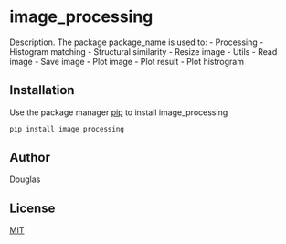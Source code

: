 # image_processing

Description. 
The package package_name is used to:
	- Processing
		- Histogram matching
		- Structural similarity
		- Resize image
	- Utils
		- Read image
		- Save image
		- Plot image
		- Plot result
		- Plot histrogram

## Installation

Use the package manager [pip](https://pip.pypa.io/en/stable/) to install image_processing

```bash
pip install image_processing
```


## Author
Douglas

## License
[MIT](https://choosealicense.com/licenses/mit/)